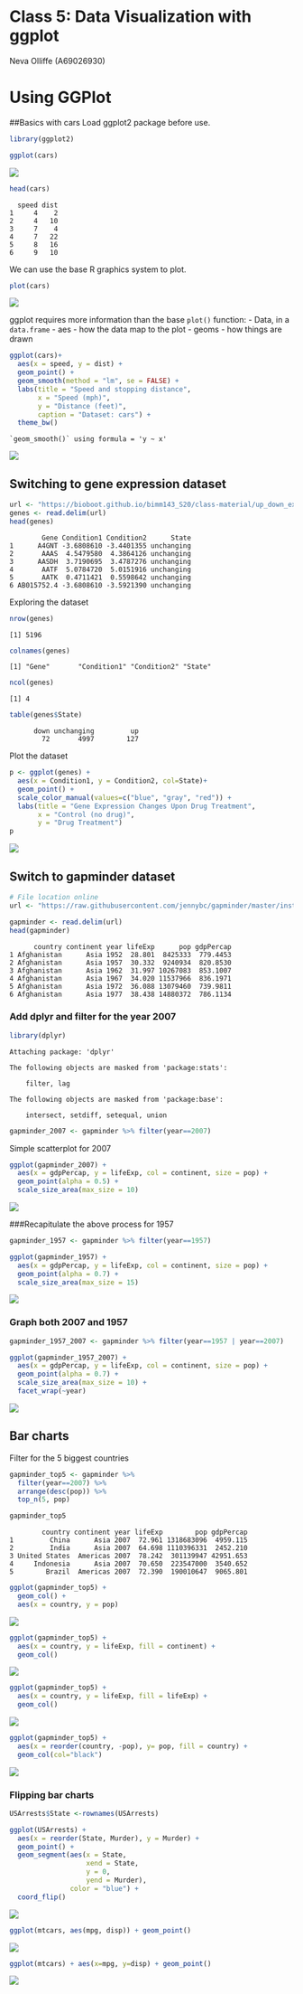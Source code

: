 # Class 5: Data Visualization with ggplot
Neva Olliffe (A69026930)

# Using GGPlot

\##Basics with cars Load ggplot2 package before use.

``` r
library(ggplot2)

ggplot(cars)
```

![](Class05_files/figure-commonmark/unnamed-chunk-1-1.png)

``` r
head(cars)
```

      speed dist
    1     4    2
    2     4   10
    3     7    4
    4     7   22
    5     8   16
    6     9   10

We can use the base R graphics system to plot.

``` r
plot(cars)
```

![](Class05_files/figure-commonmark/unnamed-chunk-3-1.png)

ggplot requires more information than the base `plot()` function: -
Data, in a `data.frame` - aes - how the data map to the plot - geoms -
how things are drawn

``` r
ggplot(cars)+
  aes(x = speed, y = dist) +
  geom_point() + 
  geom_smooth(method = "lm", se = FALSE) + 
  labs(title = "Speed and stopping distance", 
       x = "Speed (mph)", 
       y = "Distance (feet)", 
       caption = "Dataset: cars") + 
  theme_bw()
```

    `geom_smooth()` using formula = 'y ~ x'

![](Class05_files/figure-commonmark/unnamed-chunk-4-1.png)

## Switching to gene expression dataset

``` r
url <- "https://bioboot.github.io/bimm143_S20/class-material/up_down_expression.txt"
genes <- read.delim(url)
head(genes)
```

            Gene Condition1 Condition2      State
    1      A4GNT -3.6808610 -3.4401355 unchanging
    2       AAAS  4.5479580  4.3864126 unchanging
    3      AASDH  3.7190695  3.4787276 unchanging
    4       AATF  5.0784720  5.0151916 unchanging
    5       AATK  0.4711421  0.5598642 unchanging
    6 AB015752.4 -3.6808610 -3.5921390 unchanging

Exploring the dataset

``` r
nrow(genes)
```

    [1] 5196

``` r
colnames(genes)
```

    [1] "Gene"       "Condition1" "Condition2" "State"     

``` r
ncol(genes)
```

    [1] 4

``` r
table(genes$State)
```


          down unchanging         up 
            72       4997        127 

Plot the dataset

``` r
p <- ggplot(genes) + 
  aes(x = Condition1, y = Condition2, col=State)+ 
  geom_point() + 
  scale_color_manual(values=c("blue", "gray", "red")) + 
  labs(title = "Gene Expression Changes Upon Drug Treatment", 
       x = "Control (no drug)", 
       y = "Drug Treatment")
p
```

![](Class05_files/figure-commonmark/unnamed-chunk-7-1.png)

## Switch to gapminder dataset

``` r
# File location online
url <- "https://raw.githubusercontent.com/jennybc/gapminder/master/inst/extdata/gapminder.tsv"

gapminder <- read.delim(url)
head(gapminder)
```

          country continent year lifeExp      pop gdpPercap
    1 Afghanistan      Asia 1952  28.801  8425333  779.4453
    2 Afghanistan      Asia 1957  30.332  9240934  820.8530
    3 Afghanistan      Asia 1962  31.997 10267083  853.1007
    4 Afghanistan      Asia 1967  34.020 11537966  836.1971
    5 Afghanistan      Asia 1972  36.088 13079460  739.9811
    6 Afghanistan      Asia 1977  38.438 14880372  786.1134

### Add dplyr and filter for the year 2007

``` r
library(dplyr)
```


    Attaching package: 'dplyr'

    The following objects are masked from 'package:stats':

        filter, lag

    The following objects are masked from 'package:base':

        intersect, setdiff, setequal, union

``` r
gapminder_2007 <- gapminder %>% filter(year==2007)
```

Simple scatterplot for 2007

``` r
ggplot(gapminder_2007) + 
  aes(x = gdpPercap, y = lifeExp, col = continent, size = pop) + 
  geom_point(alpha = 0.5) +
  scale_size_area(max_size = 10)
```

![](Class05_files/figure-commonmark/unnamed-chunk-10-1.png)

\###Recapitulate the above process for 1957

``` r
gapminder_1957 <- gapminder %>% filter(year==1957)

ggplot(gapminder_1957) + 
  aes(x = gdpPercap, y = lifeExp, col = continent, size = pop) + 
  geom_point(alpha = 0.7) + 
  scale_size_area(max_size = 15)
```

![](Class05_files/figure-commonmark/unnamed-chunk-11-1.png)

### Graph both 2007 and 1957

``` r
gapminder_1957_2007 <- gapminder %>% filter(year==1957 | year==2007)

ggplot(gapminder_1957_2007) + 
  aes(x = gdpPercap, y = lifeExp, col = continent, size = pop) + 
  geom_point(alpha = 0.7) + 
  scale_size_area(max_size = 10) + 
  facet_wrap(~year)
```

![](Class05_files/figure-commonmark/unnamed-chunk-12-1.png)

## Bar charts

Filter for the 5 biggest countries

``` r
gapminder_top5 <- gapminder %>% 
  filter(year==2007) %>%
  arrange(desc(pop)) %>%
  top_n(5, pop)

gapminder_top5
```

            country continent year lifeExp        pop gdpPercap
    1         China      Asia 2007  72.961 1318683096  4959.115
    2         India      Asia 2007  64.698 1110396331  2452.210
    3 United States  Americas 2007  78.242  301139947 42951.653
    4     Indonesia      Asia 2007  70.650  223547000  3540.652
    5        Brazil  Americas 2007  72.390  190010647  9065.801

``` r
ggplot(gapminder_top5) + 
  geom_col() + 
  aes(x = country, y = pop)
```

![](Class05_files/figure-commonmark/unnamed-chunk-14-1.png)

``` r
ggplot(gapminder_top5) + 
  aes(x = country, y = lifeExp, fill = continent) + 
  geom_col()
```

![](Class05_files/figure-commonmark/unnamed-chunk-15-1.png)

``` r
ggplot(gapminder_top5) + 
  aes(x = country, y = lifeExp, fill = lifeExp) + 
  geom_col()
```

![](Class05_files/figure-commonmark/unnamed-chunk-16-1.png)

``` r
ggplot(gapminder_top5) + 
  aes(x = reorder(country, -pop), y= pop, fill = country) + 
  geom_col(col="black")
```

![](Class05_files/figure-commonmark/unnamed-chunk-17-1.png)

### Flipping bar charts

``` r
USArrests$State <-rownames(USArrests)

ggplot(USArrests) + 
  aes(x = reorder(State, Murder), y = Murder) + 
  geom_point() + 
  geom_segment(aes(x = State, 
                   xend = State, 
                   y = 0, 
                   yend = Murder), 
               color = "blue") + 
  coord_flip()
```

![](Class05_files/figure-commonmark/unnamed-chunk-18-1.png)

``` r
ggplot(mtcars, aes(mpg, disp)) + geom_point()
```

![](Class05_files/figure-commonmark/unnamed-chunk-19-1.png)

``` r
ggplot(mtcars) + aes(x=mpg, y=disp) + geom_point()
```

![](Class05_files/figure-commonmark/unnamed-chunk-20-1.png)
